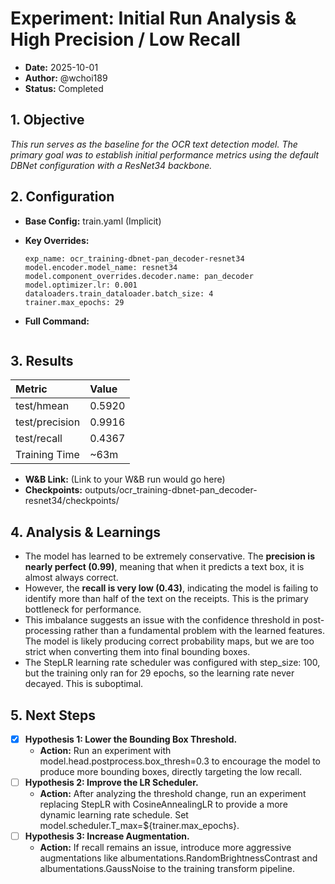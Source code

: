 # **Experiment: Initial Run Analysis & High Precision / Low Recall**

* **Date:** 2025-10-01
* **Author:** @wchoi189
* **Status:** Completed

## **1. Objective**

*This run serves as the baseline for the OCR text detection model. The primary goal was to establish initial performance metrics using the default DBNet configuration with a ResNet34 backbone.*

## **2. Configuration**

* **Base Config:** train.yaml (Implicit)
* **Key Overrides:**
  ```
  exp_name: ocr_training-dbnet-pan_decoder-resnet34
  model.encoder.model_name: resnet34
  model.component_overrides.decoder.name: pan_decoder
  model.optimizer.lr: 0.001
  dataloaders.train_dataloader.batch_size: 4
  trainer.max_epochs: 29
  ```
* **Full Command:**

  ```/home/vscode/workspace/upstageailab-ocr-recsys-competition-ocr-2/runners/train.py exp_name=ocr_training-dbnet-pan_decoder-resnet34 logger.wandb.enabled=true model.architecture_name=dbnet model/architectures=dbnet model.encoder.model_name=resnet34 model.component_overrides.decoder.name=pan_decoder model.component_overrides.head.name=db_head model.component_overrides.loss.name=db_loss model/optimizers=adam model.optimizer.lr=0.001 model.optimizer.weight_decay=0.0001 dataloaders.train_dataloader.batch_size=4 dataloaders.val_dataloader.batch_size=4 trainer.max_epochs=29 trainer.accumulate_grad_batches=1 trainer.gradient_clip_val=5.0 trainer.precision=32 seed=42 data=default
  ```

## **3. Results**

| Metric | Value |
| :---- | :---- |
| test/hmean | 0.5920 |
| test/precision | 0.9916 |
| test/recall | 0.4367 |
| Training Time | ~63m |

* **W&B Link:** (Link to your W&B run would go here)
* **Checkpoints:** outputs/ocr_training-dbnet-pan_decoder-resnet34/checkpoints/

## **4. Analysis & Learnings**

* The model has learned to be extremely conservative. The **precision is nearly perfect (0.99)**, meaning that when it predicts a text box, it is almost always correct.
* However, the **recall is very low (0.43)**, indicating the model is failing to identify more than half of the text on the receipts. This is the primary bottleneck for performance.
* This imbalance suggests an issue with the confidence threshold in post-processing rather than a fundamental problem with the learned features. The model is likely producing correct probability maps, but we are too strict when converting them into final bounding boxes.
* The StepLR learning rate scheduler was configured with step_size: 100, but the training only ran for 29 epochs, so the learning rate never decayed. This is suboptimal.

## **5. Next Steps**

* [x] **Hypothesis 1: Lower the Bounding Box Threshold.**
  * **Action:** Run an experiment with model.head.postprocess.box_thresh=0.3 to encourage the model to produce more bounding boxes, directly targeting the low recall.
* [ ] **Hypothesis 2: Improve the LR Scheduler.**
  * **Action:** After analyzing the threshold change, run an experiment replacing StepLR with CosineAnnealingLR to provide a more dynamic learning rate schedule. Set model.scheduler.T_max=${trainer.max_epochs}.
* [ ] **Hypothesis 3: Increase Augmentation.**
  * **Action:** If recall remains an issue, introduce more aggressive augmentations like albumentations.RandomBrightnessContrast and albumentations.GaussNoise to the training transform pipeline.
